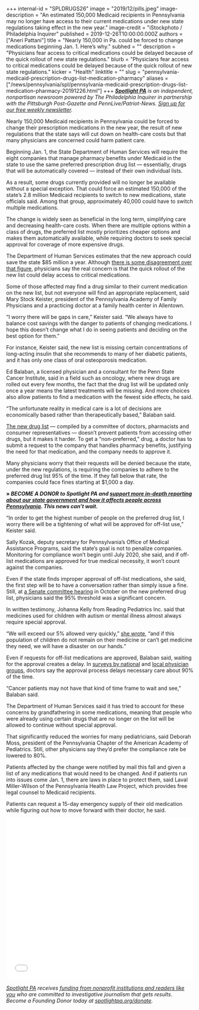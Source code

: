 +++
internal-id = "SPLDRUGS26"
image = "2019/12/pills.jpeg"
image-description = "An estimated 150,000 Medicaid recipients in Pennsylvania may no longer have access to their current medications under new state regulations taking effect in the new year."
image-credit = "iStockphoto / Philadelphia Inquirer"
published = 2019-12-26T10:00:00.000Z
authors = ["Aneri Pattani"]
title = "Nearly 150,000 in Pa. could be forced to change medications beginning Jan. 1. Here’s why."
subhed = ""
description = "Physicians fear access to critical medications could be delayed because of the quick rollout of new state regulations."
blurb = "Physicians fear access to critical medications could be delayed because of the quick rollout of new state regulations."
kicker = "Health"
linktitle = ""
slug = "pennsylvania-medicaid-prescription-drugs-list-medication-pharmacy"
aliases = ["/news/pennsylvania/spl/pennsylvania-medicaid-prescription-drugs-list-medication-pharmacy-20191226.html"]
+++
<a href="https://www.spotlightpa.org/"><i><b>Spotlight PA</b></i></a><i> is an independent, nonpartisan newsroom powered by The Philadelphia Inquirer in partnership with the Pittsburgh Post-Gazette and PennLive/Patriot-News. </i><a href="https://www.spotlightpa.org/" ><i>Sign up for our free weekly newsletter</i></a><i>.</i>

Nearly 150,000 Medicaid recipients in Pennsylvania could  be forced to change their prescription medications in the new year, the result of new regulations that the state says will cut down on health-care costs but that many physicians are concerned could harm patient care.

Beginning Jan. 1, the State Department of Human Services will require the eight companies that manage pharmacy benefits under Medicaid in the state to use the same preferred prescription drug list — essentially, drugs that will be automatically covered — instead of their own individual lists.

As a result, some drugs currently provided will no longer be available without a special exception.  That could  force an estimated 150,000 of the state’s 2.8 million Medicaid recipients to switch to new medications, state officials said. Among that group, approximately 40,000 could  have to switch multiple medications.

The change is widely seen as beneficial in the long term, simplifying care and decreasing health-care costs. When there are multiple options within a class of drugs, the preferred list mostly prioritizes cheaper options and makes them automatically available, while requiring doctors to seek special approval for coverage of more expensive drugs.

The Department of Human Services estimates that the new approach could  save the state $85 million a year. Although <a href="https://www.inquirer.com/business/health/pennsylvania-medicaid-drug-benefits-managed-care-amerihealth-caritas-20191009.html" >there is some disagreement over that figure</a>, physicians say the real concern is that the quick rollout of the new list could delay access to critical medications.

Some of those affected may find a drug similar to their current medication on the new list, but not everyone will find an appropriate replacement, said Mary Stock Keister, president of the Pennsylvania Academy of Family Physicians and a practicing doctor at a family health center in Allentown.

“I worry there will be gaps in care,” Keister said. “We always have to balance cost savings with the danger to patients of changing medications. I hope this doesn’t change what I do in seeing patients and deciding on the best option for them.”

<script src="https://www.spotlightpa.org/embed.js" async></script><div data-spl-embed-version="1" data-spl-src="https://www.spotlightpa.org/embeds/newsletter/"></div>

For instance, Keister said, the new list is missing certain concentrations of long-acting insulin that she recommends to many of her diabetic patients, and it has only one class of oral osteoporosis medication.

Ed Balaban, a licensed physician and a consultant for the Penn State Cancer Institute, said in a field such as oncology, where new drugs are rolled out every few months, the fact that the drug list will be updated only once a year means the latest treatments will be missing. And more choices also allow patients to find a medication with the fewest side effects, he said.

“The unfortunate reality in medical care is a lot of decisions are economically based rather than therapeutically based,” Balaban said.

<a href="https://papdl.com/preferred-drug-list" >The new drug list</a> — compiled by a committee of doctors, pharmacists and consumer representatives — doesn’t prevent patients from accessing other drugs, but it makes it harder. To get a “non-preferred,” drug, a doctor has to submit a request to the company that handles pharmacy benefits, justifying the need for that medication, and the company needs to approve it.

Many physicians worry that their requests will be denied because the state, under the new regulations, is requiring the companies to adhere to the preferred drug list 95% of the time. If they fall below that rate, the companies could face fines starting at $1,000 a day.

<b>» </b><i><b>BECOME A DONOR to Spotlight PA and </b></i><a href="https://www.spotlightpa.org/donate" ><i><b>support more in-depth reporting about our state government and how it affects people across Pennsylvania</b></i></a><i><b>. This news can’t wait.</b></i>

“In order to get the highest number of people on the preferred drug list, I worry there will be a tightening of what will be approved for off-list use,” Keister said.

Sally Kozak, deputy secretary for Pennsylvania’s Office of Medical Assistance Programs, said the state’s goal is not to penalize companies. Monitoring for compliance won’t begin until July 2020, she said, and if off-list medications are approved for true medical necessity, it won’t count against the companies.

Even if the state finds improper approval of off-list medications, she said, the first step will be to have a conversation rather than simply issue a fine. Still, at <a href="https://www.pasenategop.com/blog/102319-4/" >a Senate committee hearing</a> in October on the new preferred drug list, physicians said the 95% threshold was a significant concern.

In written testimony, Johanna Kelly from Reading Pediatrics Inc. said that medicines used for children with autism or mental illness almost always require special approval.

“We will exceed our 5% allowed very quickly,” <a href="https://dingo.telicon.com/PA/library/2019/20191023TQ.PDF" >she wrote</a>, “and if this population of children do not remain on their medicine or can’t get medicine they need, we will have a disaster on our hands.”

Even if requests for off-list medications are approved, Balaban said, waiting for the approval creates a delay. In <a href="https://www.ama-assn.org/system/files/2019-02/prior-auth-2018.pdf" >surveys by national</a> and <a href="" data-gone="http://pafp.com/images/2018MediaReleaseSurveyPriorAuth.pdf">local physician groups</a>, doctors say the approval process delays necessary care about 90% of the time.

“Cancer patients may not have that kind of time frame to wait and see,” Balaban said.

The Department of Human Services said it has tried to account for these concerns by grandfathering in some medications, meaning that people who were already using certain drugs that are no longer on the list will be allowed to continue without special approval.

That significantly reduced the worries for many pediatricians, said Deborah Moss, president of the Pennsylvania Chapter of the American Academy of Pediatrics. Still, other physicians say they’d prefer the compliance rate be lowered to 80%.

Patients affected by the change were notified by mail this fall and given a list of any medications that would  need to be changed. And if patients run into issues come Jan. 1, there are laws in place to protect them, said Laval Miller-Wilson of the Pennsylvania Health Law Project, which provides free legal counsel to Medicaid recipients.

Patients can request a 15-day emergency supply of their old medication while figuring out how to move forward with their doctor, he said.

<iframe title="How To Get Help" aria-label="Table" id="datawrapper-chart-Sa3t8" src="//datawrapper.dwcdn.net/Sa3t8/3/" scrolling="no" frameborder="0" style="width: 0; min-width: 100% !important; border: none;" height="433"></iframe>

<script type="text/javascript">
!(function() {
  "use strict";
  window.addEventListener("message", function(a) {
    if (void 0 !== a.data["datawrapper-height"])
      for (var e in a.data["datawrapper-height"]) {
        var t =
          document.getElementById("datawrapper-chart-" + e) ||
          document.querySelector("iframe[src*='" + e + "']");
        t && (t.style.height = a.data["datawrapper-height"][e] + "px");
      }
  });
})();
</script>

<a href="https://www.spotlightpa.org/"><i>Spotlight PA</i></a><i> receives </i><a href="https://www.spotlightpa.org/support"><i>funding from nonprofit institutions and readers like you</i></a><i> who are committed to investigative journalism that gets results. Become a Founding Donor today at </i><a href="https://www.spotlightpa.org/donate/"><i>spotlightpa.org/donate</i></a><i>.</i>
